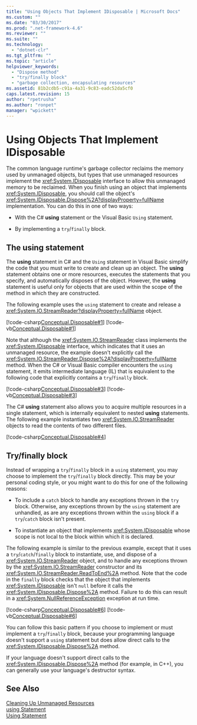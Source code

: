 ```yaml
---
title: "Using Objects That Implement IDisposable | Microsoft Docs"
ms.custom: ""
ms.date: "03/30/2017"
ms.prod: ".net-framework-4.6"
ms.reviewer: ""
ms.suite: ""
ms.technology: 
  - "dotnet-clr"
ms.tgt_pltfrm: ""
ms.topic: "article"
helpviewer_keywords: 
  - "Dispose method"
  - "try/finally block"
  - "garbage collection, encapsulating resources"
ms.assetid: 81b2cdb5-c91a-4a31-9c83-eadc52da5cf0
caps.latest.revision: 15
author: "rpetrusha"
ms.author: "ronpet"
manager: "wpickett"
---
```

# Using Objects That Implement IDisposable
The common language runtime's garbage collector reclaims the memory used by unmanaged objects, but types that use unmanaged resources implement the <xref:System.IDisposable> interface to allow this unmanaged memory to be reclaimed. When you finish using an object that implements <xref:System.IDisposable>, you should call the object's <xref:System.IDisposable.Dispose%2A?displayProperty=fullName> implementation. You can do this in one of two ways:  
  
-   With the C# **using** statement or the Visual Basic `Using` statement.  
  
-   By implementing a `try`/`finally` block.  
  
## The using statement  
 The **using** statement in C# and the `Using` statement in Visual Basic simplify the code that you must write to create and clean up an object. The **using** statement obtains one or more resources, executes the statements that you specify, and automatically disposes of the object. However, the **using** statement is useful only for objects that are used within the scope of the method in which they are constructed.  
  
 The following example uses the `using` statement to create and release a <xref:System.IO.StreamReader?displayProperty=fullName> object.  
  
 [!code-csharp[Conceptual.Disposable#1](../../../samples/snippets/csharp/VS_Snippets_CLR/conceptual.disposable/cs/using1.cs#1)]
 [!code-vb[Conceptual.Disposable#1](../../../samples/snippets/visualbasic/VS_Snippets_CLR/conceptual.disposable/vb/using1.vb#1)]  
  
 Note that although the <xref:System.IO.StreamReader> class implements the <xref:System.IDisposable> interface, which indicates that it uses an unmanaged resource, the example doesn't explicitly call the <xref:System.IO.StreamReader.Dispose%2A?displayProperty=fullName> method. When the C# or Visual Basic compiler encounters the `using` statement, it emits intermediate language (IL) that is equivalent to the following code that explicitly contains a `try`/`finally` block.  
  
 [!code-csharp[Conceptual.Disposable#3](../../../samples/snippets/csharp/VS_Snippets_CLR/conceptual.disposable/cs/using3.cs#3)]
 [!code-vb[Conceptual.Disposable#3](../../../samples/snippets/visualbasic/VS_Snippets_CLR/conceptual.disposable/vb/using3.vb#3)]  
  
 The C# **using** statement also allows you to acquire multiple resources in a single statement, which is internally equivalent to nested **using** statements. The following example instantiates two <xref:System.IO.StreamReader> objects to read the contents of two different files.  
  
 [!code-csharp[Conceptual.Disposable#4](../../../samples/snippets/csharp/VS_Snippets_CLR/conceptual.disposable/cs/using4.cs#4)]  
  
## Try/finally block  
 Instead of wrapping a `try`/`finally` block in a `using` statement, you may choose to implement the `try`/`finally` block directly. This may be your personal coding style, or you might want to do this for one of the following reasons:  
  
-   To include a `catch` block to handle any exceptions thrown in the `try` block. Otherwise, any exceptions thrown by the `using` statement are unhandled, as are any exceptions thrown within the `using` block if a `try`/`catch` block isn't present.  
  
-   To instantiate an object that implements <xref:System.IDisposable> whose scope is not local to the block within which it is declared.  
  
 The following example is similar to the previous example, except that it uses a `try`/`catch`/`finally` block to instantiate, use, and dispose of a <xref:System.IO.StreamReader> object, and to handle any exceptions thrown by the <xref:System.IO.StreamReader> constructor and its <xref:System.IO.StreamReader.ReadToEnd%2A> method. Note that the code in the `finally` block checks that the object that implements <xref:System.IDisposable> isn't `null` before it calls the <xref:System.IDisposable.Dispose%2A> method. Failure to do this can result in a <xref:System.NullReferenceException> exception at run time.  
  
 [!code-csharp[Conceptual.Disposable#6](../../../samples/snippets/csharp/VS_Snippets_CLR/conceptual.disposable/cs/using5.cs#6)]
 [!code-vb[Conceptual.Disposable#6](../../../samples/snippets/visualbasic/VS_Snippets_CLR/conceptual.disposable/vb/using5.vb#6)]  
  
 You can follow this basic pattern if you choose to implement or must implement a `try`/`finally` block, because your programming language doesn't support a `using` statement but does allow direct calls to the <xref:System.IDisposable.Dispose%2A> method.  
  
 If your language doesn't support direct calls to the <xref:System.IDisposable.Dispose%2A> method (for example, in C++), you can generally use your language's destructor syntax.  
  
## See Also  
 [Cleaning Up Unmanaged Resources](../../../docs/standard/garbagecollection/unmanaged.md)   
 [using Statement](~/docs/csharp/language-reference/keywords/using-statement.md)   
 [Using Statement](~/docs/visual-basic/language-reference/statements/using-statement.md)
